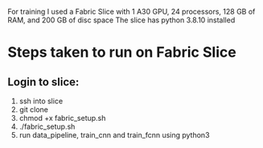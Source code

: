 For training I used a Fabric Slice with 1 A30 GPU, 24 processors, 128 GB of RAM, and 200 GB of disc space
The slice has python 3.8.10 installed 


# Steps taken to run on Fabric Slice

## Login to slice:
1. ssh into slice </br>
2. git clone </br>
3. chmod +x fabric_setup.sh </br>
4. ./fabric_setup.sh </br>
5. run data_pipeline, train_cnn and train_fcnn using python3 </br>
